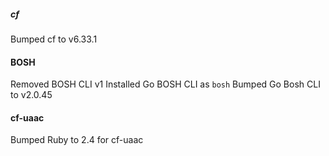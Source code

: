 
##### cf
Bumped cf to v6.33.1

#### BOSH
Removed BOSH CLI v1
Installed Go BOSH CLI as `bosh`
Bumped Go Bosh CLI to v2.0.45

#### cf-uaac
Bumped Ruby to 2.4 for cf-uaac
